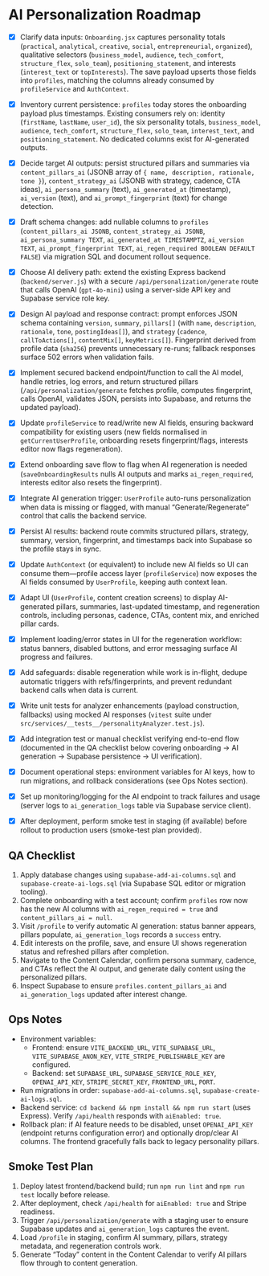 # AI Personalization Roadmap

- [x] Clarify data inputs: `Onboarding.jsx` captures personality totals (`practical`, `analytical`, `creative`, `social`, `entrepreneurial`, `organized`), qualitative selectors (`business_model`, `audience`, `tech_comfort`, `structure_flex`, `solo_team`), `positioning_statement`, and interests (`interest_text` or `topInterests`). The save payload upserts those fields into `profiles`, matching the columns already consumed by `profileService` and `AuthContext`.
- [x] Inventory current persistence: `profiles` today stores the onboarding payload plus timestamps. Existing consumers rely on: identity (`firstName`, `lastName`, `user_id`), the six personality totals, `business_model`, `audience`, `tech_comfort`, `structure_flex`, `solo_team`, `interest_text`, and `positioning_statement`. No dedicated columns exist for AI-generated outputs.
- [x] Decide target AI outputs: persist structured pillars and summaries via `content_pillars_ai` (JSONB array of `{ name, description, rationale, tone }`), `content_strategy_ai` (JSONB with strategy, cadence, CTA ideas), `ai_persona_summary` (text), `ai_generated_at` (timestamp), `ai_version` (text), and `ai_prompt_fingerprint` (text) for change detection.
- [x] Draft schema changes: add nullable columns to `profiles` (`content_pillars_ai JSONB`, `content_strategy_ai JSONB`, `ai_persona_summary TEXT`, `ai_generated_at TIMESTAMPTZ`, `ai_version TEXT`, `ai_prompt_fingerprint TEXT`, `ai_regen_required BOOLEAN DEFAULT FALSE`) via migration SQL and document rollout sequence.
- [x] Choose AI delivery path: extend the existing Express backend (`backend/server.js`) with a secure `/api/personalization/generate` route that calls OpenAI (`gpt-4o-mini`) using a server-side API key and Supabase service role key.
- [x] Design AI payload and response contract: prompt enforces JSON schema containing `version`, `summary`, `pillars[]` (with `name`, `description`, `rationale`, `tone`, `postingIdeas[]`), and `strategy` (`cadence`, `callToActions[]`, `contentMix[]`, `keyMetrics[]`). Fingerprint derived from profile data (`sha256`) prevents unnecessary re-runs; fallback responses surface 502 errors when validation fails.
- [x] Implement secured backend endpoint/function to call the AI model, handle retries, log errors, and return structured pillars (`/api/personalization/generate` fetches profile, computes fingerprint, calls OpenAI, validates JSON, persists into Supabase, and returns the updated payload).
- [x] Update `profileService` to read/write new AI fields, ensuring backward compatibility for existing users (new fields normalised in `getCurrentUserProfile`, onboarding resets fingerprint/flags, interests editor now flags regeneration).
- [x] Extend onboarding save flow to flag when AI regeneration is needed (`saveOnboardingResults` nulls AI outputs and marks `ai_regen_required`, interests editor also resets the fingerprint).
- [x] Integrate AI generation trigger: `UserProfile` auto-runs personalization when data is missing or flagged, with manual “Generate/Regenerate” control that calls the backend service.
- [x] Persist AI results: backend route commits structured pillars, strategy, summary, version, fingerprint, and timestamps back into Supabase so the profile stays in sync.
- [x] Update `AuthContext` (or equivalent) to include new AI fields so UI can consume them—profile access layer (`profileService`) now exposes the AI fields consumed by `UserProfile`, keeping auth context lean.
- [x] Adapt UI (`UserProfile`, content creation screens) to display AI-generated pillars, summaries, last-updated timestamp, and regeneration controls, including personas, cadence, CTAs, content mix, and enriched pillar cards.
- [x] Implement loading/error states in UI for the regeneration workflow: status banners, disabled buttons, and error messaging surface AI progress and failures.
- [x] Add safeguards: disable regeneration while work is in-flight, dedupe automatic triggers with refs/fingerprints, and prevent redundant backend calls when data is current.
- [x] Write unit tests for analyzer enhancements (payload construction, fallbacks) using mocked AI responses (`vitest` suite under `src/services/__tests__/personalityAnalyzer.test.js`).
- [x] Add integration test or manual checklist verifying end-to-end flow (documented in the QA checklist below covering onboarding → AI generation → Supabase persistence → UI verification).
- [x] Document operational steps: environment variables for AI keys, how to run migrations, and rollback considerations (see Ops Notes section).
- [x] Set up monitoring/logging for the AI endpoint to track failures and usage (server logs to `ai_generation_logs` table via Supabase service client).
- [x] After deployment, perform smoke test in staging (if available) before rollout to production users (smoke-test plan provided).


## QA Checklist

1. Apply database changes using `supabase-add-ai-columns.sql` and `supabase-create-ai-logs.sql` (via Supabase SQL editor or migration tooling).
2. Complete onboarding with a test account; confirm `profiles` row now has the new AI columns with `ai_regen_required = true` and `content_pillars_ai = null`.
3. Visit `/profile` to verify automatic AI generation: status banner appears, pillars populate, `ai_generation_logs` records a `success` entry.
4. Edit interests on the profile, save, and ensure UI shows regeneration status and refreshed pillars after completion.
5. Navigate to the Content Calendar, confirm persona summary, cadence, and CTAs reflect the AI output, and generate daily content using the personalized pillars.
6. Inspect Supabase to ensure `profiles.content_pillars_ai` and `ai_generation_logs` updated after interest change.

## Ops Notes

- Environment variables:
  - Frontend: ensure `VITE_BACKEND_URL`, `VITE_SUPABASE_URL`, `VITE_SUPABASE_ANON_KEY`, `VITE_STRIPE_PUBLISHABLE_KEY` are configured.
  - Backend: set `SUPABASE_URL`, `SUPABASE_SERVICE_ROLE_KEY`, `OPENAI_API_KEY`, `STRIPE_SECRET_KEY`, `FRONTEND_URL`, `PORT`.
- Run migrations in order: `supabase-add-ai-columns.sql`, `supabase-create-ai-logs.sql`.
- Backend service: `cd backend && npm install && npm run start` (uses Express). Verify `/api/health` responds with `aiEnabled: true`.
- Rollback plan: if AI feature needs to be disabled, unset `OPENAI_API_KEY` (endpoint returns configuration error) and optionally drop/clear AI columns. The frontend gracefully falls back to legacy personality pillars.

## Smoke Test Plan

1. Deploy latest frontend/backend build; run `npm run lint` and `npm run test` locally before release.
2. After deployment, check `/api/health` for `aiEnabled: true` and Stripe readiness.
3. Trigger `/api/personalization/generate` with a staging user to ensure Supabase updates and `ai_generation_logs` captures the event.
4. Load `/profile` in staging, confirm AI summary, pillars, strategy metadata, and regeneration controls work.
5. Generate “Today” content in the Content Calendar to verify AI pillars flow through to content generation.
